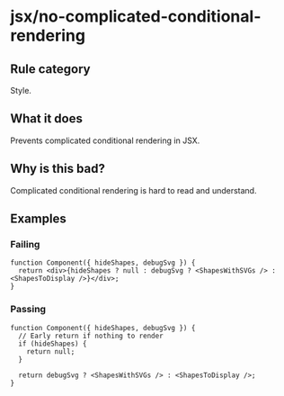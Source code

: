 # jsx/no-complicated-conditional-rendering

## Rule category

Style.

## What it does

Prevents complicated conditional rendering in JSX.

## Why is this bad?

Complicated conditional rendering is hard to read and understand.

## Examples

### Failing

```tsx
function Component({ hideShapes, debugSvg }) {
  return <div>{hideShapes ? null : debugSvg ? <ShapesWithSVGs /> : <ShapesToDisplay />}</div>;
}
```

### Passing

```tsx
function Component({ hideShapes, debugSvg }) {
  // Early return if nothing to render
  if (hideShapes) {
    return null;
  }

  return debugSvg ? <ShapesWithSVGs /> : <ShapesToDisplay />;
}
```
